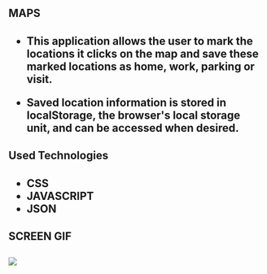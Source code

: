    <h2> MAPS <h2>
   
- This application allows the user to mark the locations it clicks on the map and save these marked locations as home, work, parking or visit.

- Saved location information is stored in localStorage, the browser's local storage unit, and can be accessed when desired. 

<h2> Used Technologies <h2>

 - CSS
- JAVASCRIPT
- JSON
 

<h2>SCREEN GIF  <h2>

![](map.gif)
